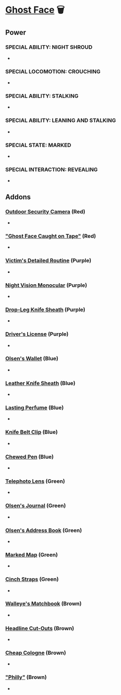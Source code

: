 # [Ghost Face](<https://deadbydaylight.wiki.gg/wiki/Danny_Johnson_alias_Jed_Olsen>) 🗑️

## Power

### SPECIAL ABILITY: NIGHT SHROUD

-


### SPECIAL LOCOMOTION: CROUCHING

-


### SPECIAL ABILITY: STALKING

-


### SPECIAL ABILITY: LEANING AND STALKING

-


### SPECIAL STATE: MARKED

-


### SPECIAL INTERACTION: REVEALING

-


## Addons

### [Outdoor Security Camera](<https://deadbydaylight.wiki.gg/wiki/Outdoor_Security_Camera>) (Red)

-


### ["Ghost Face Caught on Tape"](<https://deadbydaylight.wiki.gg/wiki/%22Ghost_Face_Caught_on_Tape%22>) (Red)

-


### [Victim's Detailed Routine](<https://deadbydaylight.wiki.gg/wiki/Victim%27s_Detailed_Routine>) (Purple)

-


### [Night Vision Monocular](<https://deadbydaylight.wiki.gg/wiki/Night_Vision_Monocular>) (Purple)

-


### [Drop-Leg Knife Sheath](<https://deadbydaylight.wiki.gg/wiki/Drop-Leg_Knife_Sheath>) (Purple)

-


### [Driver's License](<https://deadbydaylight.wiki.gg/wiki/Driver%27s_License>) (Purple)

-


### [Olsen's Wallet](<https://deadbydaylight.wiki.gg/wiki/Olsen%27s_Wallet>) (Blue)

-


### [Leather Knife Sheath](<https://deadbydaylight.wiki.gg/wiki/Leather_Knife_Sheath>) (Blue)

-


### [Lasting Perfume](<https://deadbydaylight.wiki.gg/wiki/Lasting_Perfume>) (Blue)

-


### [Knife Belt Clip](<https://deadbydaylight.wiki.gg/wiki/Knife_Belt_Clip>) (Blue)

-


### [Chewed Pen](<https://deadbydaylight.wiki.gg/wiki/Chewed_Pen>) (Blue)

-


### [Telephoto Lens](<https://deadbydaylight.wiki.gg/wiki/Telephoto_Lens>) (Green)

-


### [Olsen's Journal](<https://deadbydaylight.wiki.gg/wiki/Olsen%27s_Journal>) (Green)

-


### [Olsen's Address Book](<https://deadbydaylight.wiki.gg/wiki/Olsen%27s_Address_Book>) (Green)

-


### [Marked Map](<https://deadbydaylight.wiki.gg/wiki/Marked_Map>) (Green)

-


### [Cinch Straps](<https://deadbydaylight.wiki.gg/wiki/Cinch_Straps>) (Green)

-


### [Walleye's Matchbook](<https://deadbydaylight.wiki.gg/wiki/Walleye%27s_Matchbook>) (Brown)

-


### [Headline Cut-Outs](<https://deadbydaylight.wiki.gg/wiki/Headline_Cut-Outs>) (Brown)

-


### [Cheap Cologne](<https://deadbydaylight.wiki.gg/wiki/Cheap_Cologne>) (Brown)

-


### ["Philly"](<https://deadbydaylight.wiki.gg/wiki/%22Philly%22>) (Brown)

-
